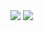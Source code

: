 <img src="https://img.shields.io/badge/JavaScript-BB2649?style=for-the-badge&logo=JavaScript&logoColor=F7DF1E">
<img src="https://img.shields.io/badge/TypeScript-10556E?style=for-the-badge&logo=TypeScript&logoColor=3178C6">

